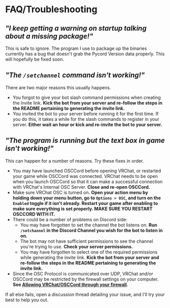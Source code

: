 # FAQ/Troubleshooting

## *"I keep getting a warning on startup talking about a missing package!"*
This is safe to ignore. The program I use to package up the binaries currently has a bug that doesn't grab the Pycord Version data properly. This will hopefully be fixed soon.

## *"The `/setchannel` command isn't working!"*
There are two major reasons this usually happens.
- You forgot to give your bot slash command permissions when creating the invite link. **Kick the bot from your server and re-follow the steps in the README pertaining to generating the invite link.**
- You invited the bot to your server before running it for the first time. If you do this, it takes a while for the slash commands to register in your server. **Either wait an hour or kick and re-invite the bot to your server.** 

## *"The program is running but the text box in game isn't working!"*
This can happen for a number of reasons. Try these fixes in order.
- You may have launched OSCCord before opening VRChat, or restarted your game while OSCCord was connected. VRChat needs to be open when you launch OSCCord so that it can make a successful connection with VRChat's Internal OSC Server. **Close and re-open OSCCord.**
- Make sure VRChat OSC is turned on. **Open your action menu by holding down your menu button, go to `Options > OSC`, and turn on the `Enabled` toggle if it isn't already. Restart your game after enabling to make sure everything is set properly. MAKE SURE YOU RESTART OSCCORD WITH IT.**
- There could be a number of problems on Discord side:
    - You may have forgotten to set the channel the bot listens on. **Run `/setchannel` in the Discord Channel you wish for the bot to listen in on.**
    - The bot may not have sufficient permissions to see the channel you're trying to use. **Check your server permissions.**
    - You may have forgotten to select one of the required permissions while generating the invite link. **Kick the bot from your server and re-follow the steps in the README pertaining to generating the invite link.**
- Since the OSC Protocol is communicated over UDP, VRChat and/or OSCCord may be restricted by the firewall settings on your computer. **See [Allowing VRChat/OSCCord through your firewall](https://github.com/Morg-S9/VRC-OSCCord/blob/main/TROUBLESHOOTING.md#allowing-vrchatosccord-through-your-firewall).**

If all else fails, open a discussion thread detailing your issue, and I'll try your best to help you out.

